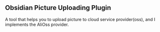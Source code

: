 ## Obsidian Picture Uploading Plugin

A tool that helps you to upload picture to cloud service provider(oss), and I implements the AliOss provider.
